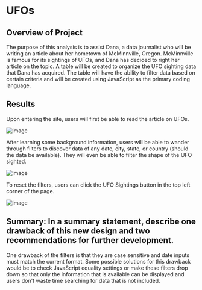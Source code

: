# UFOs

## Overview of Project

The purpose of this analysis is to assist Dana, a data journalist who will be writing an article about her hometown of McMinnville, Oregon. McMinnville is famous for its sightings of UFOs, and Dana has decided to right her article on the topic. A table will be created to organize the UFO sighting data that Dana has acquired. The table will have the ability to filter data based on certain criteria and will be created using JavaScript as the primary coding language.

## Results

Upon entering the site, users will first be able to read the article on UFOs.

![image](https://user-images.githubusercontent.com/93399107/158103539-4575e53c-4b9d-4ba8-b3d1-338f2c5aab52.png)
 
 After learning some background information, users will be able to wander through filters to discover data of any date, city, state, or country (should the data be available). They will even be able to filter the shape of the UFO sighted.
 
 ![image](https://user-images.githubusercontent.com/93399107/158103719-88fb1e2b-9705-4239-acd9-6f2ec8624af5.png)
 
 To reset the filters, users can click the UFO Sightings button in the top left corner of the page.
 
 ![image](https://user-images.githubusercontent.com/93399107/158103865-fe9a7813-9a35-4285-b9e6-166c27107d9d.png)



## Summary: In a summary statement, describe one drawback of this new design and two recommendations for further development.

One drawback of the filters is that they are case sensitive and date inputs must match the current format. Some possible solutions for this drawback would be to check JavaScript equality settings or make these filters drop down so that only the information that is available can be displayed and users don't waste time searching for data that is not included. 
